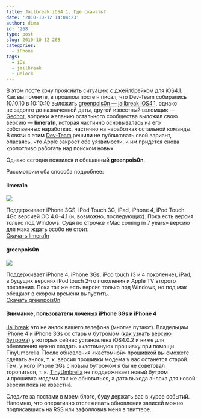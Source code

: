 ```yaml
---
title: Jailbreak iOS4.1. Где скачать?
date: '2010-10-12 14:04:23'
author: dima
id: '268'
type: post
slug: 2010-10-12-268
categories:
  - iPhone
tags:
  - iOs
  - jailbreak
  - unlock
---
```


В этом посте хочу прояснить ситуацию с джейлбрейком для iOS4.1.  
Как вы помните, в прошлом посте я писал, что Dev-Team собирались 10.10.10 в 10:10:10 выложить [greenpois0n — jailbreak iOS4.1](/blog/jailbreak_ios4_1_stala_izvestna_data_vykhoda_dzhejlbrejka_dlja_ios4_1/2010-10-08-267), однако не задолго до назначенной даты, другой известный взломщик — [Geohot](http://en.wikipedia.org/wiki/George_Hotz "http://en.wikipedia.org/wiki/George_Hotz"), вопреки желанию остального сообщества выложил свою версию — **limera1n**, которая частично основывалась на его собственных наработках, частично на наработках остальной команды. В связи с этим [Dev-Team](http://en.wikipedia.org/wiki/IPhone_Dev_Team "http://en.wikipedia.org/wiki/IPhone_Dev_Team") решили не публиковать свой вариант, опасаясь, что Apple закроет обе уязвимости, и им придется снова кропотливо работать над поиском новых.

Однако сегодня появился и обещанный **greenpois0n**.

Рассмотрим оба способа подробнее:

#### limera1n

![](/_bl/2/69159851.png)

Поддерживает iPhone 3GS, iPod Touch 3G, iPad, iPhone 4, iPod Touch 4Gс версией ОС 4.0–4.1 (и, возможно, последующих). Пока есть версия только под Windows. Судя по строчке «Mac coming in 7 years» версию для мака ждать особо не стоит.  
[Скачать limera1n](http://limera1n.com/ "http://limera1n.com/")

#### greenpois0n

[![](/_bl/2/s88454203.jpg)](/_bl/2/88454203.png "Нажмите, для просмотра в полном размере...")

Поддерживает iPhone 4, iPhone 3Gs, iPod touch (3 и 4 поколение), iPad, в будущих версиях iPod touch 2-го поколения и Apple TV второго поколения. Пока так же есть версия только под Windows, но под мак обещают в скором времени выпустить.  
[Скачать greenpois0n](http://www.greenpois0n.com/ "http://www.greenpois0n.com/")

#### Внимание, пользователи лоченых iPhone 3Gs и iPhone 4

[Jailbreak](/search/jailbreak/) это не анлок вашего телефона (многие путают). Владельцам [iPhone](/blog/iphone/1-0-15) 4 и iPhone 3Gs со старым бутромом ([как узнать версию бутрома](/blog/kak_uznat_versiju_bootrom_iphone_3gs/2010-09-24-261)) у которых сейчас установлена iOS4.0.2 и ниже для обновления нужно создать «кастомную» прошивку при помощи TinyUmbrella. После обновления «кастомной» прошивкой вы сможете сделать анлок, т. к. версия прошивки модема у вас останется старой. Тем, у кого iPhone 3Gs с новым бутромом я бы не советовал торопиться, т. к. [TinyUmbrella](http://thefirmwareumbrella.blogspot.com/ "http://thefirmwareumbrella.blogspot.com/") не поддерживает новый бутром и прошивка модема так же обновиться, а дата выхода анлока для новой версии пока не известна.

Следите за постами в моем блоге, буду держать вас в курсе событий. Напомню, что оперативно отслеживать обновления записей можно подписавшись на RSS или зафолловив меня в твиттере.